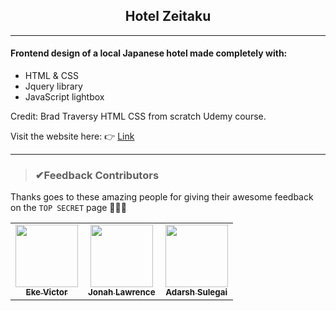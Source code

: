 <h2 align="center">Hotel Zeitaku</h2>
<hr>

#### Frontend design of a local Japanese hotel made completely with:
* HTML & CSS
* Jquery library
* JavaScript lightbox

Credit: Brad Traversy HTML CSS from scratch Udemy course.

<div>
  <p>Visit the website here: 👉 <a href="https://hotelzeitaku.netlify.app">Link</a>
</div>

<hr>

> ### ✔Feedback Contributors
Thanks goes to these amazing people for giving their awesome feedback on the `TOP SECRET` page 🎉🎉🎉

<!-- prettier-ignore-start -->
<!-- markdownlint-disable -->
<table>
<tr>
<td align="center"><a href="https://github.com/Evavic44"><img src="https://github.com/Evavic44.png" width="100px"><br><sub><b>Eke Victor</b></sub></a><br></td>
<td align="center"><a href="https://github.com/DenverCoder1"><img src="https://github.com/DenverCoder1.png" width="100px"><br><sub><b>Jonah Lawrence</b></sub></a><br></td>
<td align="center"><a href="https://github.com/adarsh500"><img src="https://github.com/adarsh500.png" width="100px"><br><sub><b>Adarsh Sulegai</b></sub></a><br></td>
</tr>
</table>

<!-- markdownlint-enable -->
<!-- prettier-ignore-end -->
